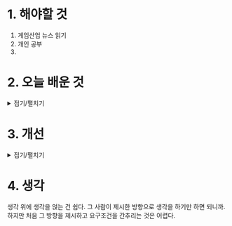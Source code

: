 
# 1. 해야할 것

1. 게임산업 뉴스 읽기 
2. 개인 공부  
3. 



# 2. 오늘 배운 것

<details>
<summary>접기/펼치기</summary>




</details>




# 3. 개선


<details>
<summary>접기/펼치기</summary>


</details>



# 4. 생각
생각 위에 생각을 얹는 건 쉽다. 그 사람이 제시한 방향으로 생각을 하기만 하면 되니까.\
하지만 처음 그 방향을 제시하고 요구조건을 간추리는 것은 어렵다.



